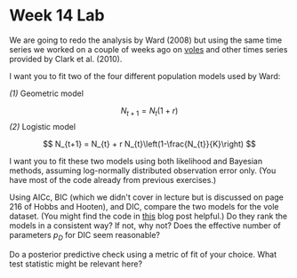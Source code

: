 Week 14 Lab
========================================================

We are going to redo the analysis by Ward (2008) but using the same time series we worked on a couple of weeks ago on [voles](https://github.com/hlynch/Bayesian2020/tree/master/_data/vole_data.txt) and other times series provided by Clark et al. (2010).

I want you to fit two of the four different population models used by Ward: 

*(1)* Geometric model

$$
N_{t+1} = N_{t}(1+r)
$$
*(2)* Logistic model

$$
N_{t+1} = N_{t} + r N_{t}\left(1-\frac{N_{t}}{K}\right)
$$

I want you to fit these two models using both likelihood and Bayesian methods, assuming log-normally distributed observation error only. (You have most of the code already from previous exercises.)

Using AICc, BIC (which we didn't cover in lecture but is discussed on page 216 of Hobbs and Hooten), and DIC, compare the two models for the vole dataset. (You might find the code in [this](https://ihrke.github.io/post/2014/10/07/dicjags/) blog post helpful.) Do they rank the models in a consistent way? If not, why not? Does the effective number of parameters $p_{D}$ for DIC seem reasonable?

Do a posterior predictive check using a metric of fit of your choice. What test statistic might be relevant here?
